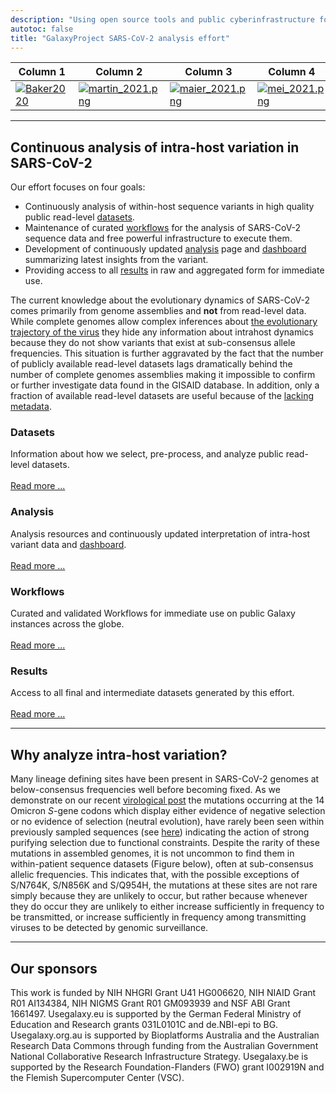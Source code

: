 ```yaml
---
description: "Using open source tools and public cyberinfrastructure for transparent, reproducible analyses of viral datasets."
autotoc: false
title: "GalaxyProject SARS-CoV-2 analysis effort"
---
```


<div class="no-header shadow-sm bg-light rounded border-0 ">

| Column 1 | Column 2 | Column 3 | Column 4 |
| -------- | -------- | -------- | --------|
| [![Baker2020](/images/covid19/baker_2020.png)](https://pubmed.ncbi.nlm.nih.gov/32790776/) | [![martin_2021.png](/images/covid19/martin_2021.png)](https://pubmed.ncbi.nlm.nih.gov/34537136/) | [![maier_2021.png](/images/covid19/maier_2021.png)](https://pubmed.ncbi.nlm.nih.gov/34588690/) | [![mei_2021.png](/images/covid19/mei_2021.png)](https://pubmed.ncbi.nlm.nih.gov/34505896/) |

</div>

-----

## Continuous analysis of intra-host variation in SARS-CoV-2

Our effort focuses on four goals:

- Continuously analysis of within-host sequence variants in high quality public read-level [<span class="badge badge-primary">datasets</span>](/projects/covid19/samples/).
- Maintenance of curated [<span class="badge badge-danger">workflows</span>](/projects/covid19/workflows/) for the analysis of SARS-CoV-2 sequence data and free powerful infrastructure to execute them.
- Development of continuously updated [<span class="badge badge-warning">analysis</span>](/projects/covid19/analyses/) page and [<span class="badge badge-warning">dashboard</span>](https://covid19.galaxyproject.org/dashboard) summarizing latest insights from the variant.
- Providing access to all [<span class="badge badge-success">results</span>](/projects/covid19/data/) in raw and aggregated form for immediate use.

The current knowledge about the evolutionary dynamics of SARS-CoV-2 comes primarily from genome assemblies and **not** from read-level data. While complete genomes allow complex inferences about [the evolutionary trajectory of the virus](https://pubmed.ncbi.nlm.nih.gov/34537136/) they hide any information about intrahost dynamics because they do not show variants that exist at sub-consensus allele frequencies. This situation is further aggravated by the fact that the number of publicly available read-level datasets lags dramatically behind the number of complete genomes assemblies making it impossible to confirm or further investigate data found in the GISAID database. In addition, only a fraction of available read-level datasets are useful because of the [lacking metadata](/projects/covid19/samples/).

<div class="row row-cols-1 row-cols-md-2">
  <div class="col mb-4">
    <div class="card h-100 shadow-sm bg-light rounded border-0">
      <div class="card-body">
        <h3><b>Datasets</b></h3>
        Information about how we select, pre-process, and analyze public read-level datasets.<br><br>
        <a href="/projects/covid19/samples/" class="btn btn-primary">Read more ...</a>
      </div>
    </div>
  </div>
  <div class="col mb-4">
    <div class="card h-100 shadow-sm bg-light rounded border-0">
      <div class="card-body">
        <h3><b>Analysis</b></h3>
        Analysis resources and continuously updated interpretation of intra-host variant data and <a href="https://covid19.galaxyproject.org/dashboard">dashboard</a>. <br><br>
        <a href="/projects/covid19/analyses/" class="btn btn-warning">Read more ...</a>
      </div>
    </div>
  </div>
  <div class="col mb-4">
    <div class="card h-100 shadow-sm bg-light rounded border-0">
      <div class="card-body">
        <h3><b>Workflows</b></h3>
        Curated and validated Workflows for immediate use on public Galaxy instances across the globe.<br><br>
        <a href="/projects/covid19/workflows/" class="btn btn-danger">Read more ...</a>
      </div>
    </div>
  </div>
  <div class="col mb-4">
    <div class="card h-100 shadow-sm bg-light rounded border-0">
      <div class="card-body">
        <h3><b>Results</b></h3>
        Access to all final and intermediate datasets generated by this effort.<br><br>
        <a href="/projects/covid19/data/" class="btn btn-success">Read more ...</a>
      </div>
    </div>
  </div>
</div>

------

## Why analyze intra-host variation?

Many lineage defining sites have been present in SARS-CoV-2 genomes at below-consensus frequencies well before becoming fixed. As we demonstrate on our recent [virological post](https://virological.org/t/selection-analysis-identifies-significant-mutational-changes-in-omicron-that-are-likely-to-influence-both-antibody-neutralization-and-spike-function-part-1-of-2/771) the mutations occurring at the 14 Omicron *S*-gene codons which display either evidence of negative selection or no evidence of selection (neutral evolution), have rarely been seen within previously sampled sequences (see [here](https://observablehq.com/@spond/omicron-mutations-tables)) indicating the action of strong purifying selection due to functional constraints. Despite the rarity of these mutations in assembled genomes, it is not uncommon to find them in within-patient sequence datasets (Figure below), often at sub-consensus allelic frequencies. This indicates that, with the possible exceptions of S/N764K, S/N856K and S/Q954H, the mutations at these sites are not rare simply because they are unlikely to occur, but rather because whenever they do occur they are unlikely to either increase sufficiently in frequency to be transmitted, or increase sufficiently in frequency among transmitting viruses to be detected by genomic surveillance.

<div class="shadow-sm p-3 mb-5 bg-light rounded" align="center">
<vega-embed spec="https://raw.githubusercontent.com/galaxyproject/SARS-CoV-2/master/data/ipynb/graphs/voc_time_progression_S_NS.json"/>
</div>


-----

## Our sponsors

This work is funded by NIH NHGRI Grant U41 HG006620, NIH NIAID Grant R01 AI134384, NIH NIGMS Grant R01 GM093939  and NSF ABI Grant 1661497. Usegalaxy.eu is supported by the German Federal Ministry of Education and Research grants 031L0101C and de.NBI-epi to BG. Usegalaxy.org.au is supported by Bioplatforms Australia and the Australian Research Data Commons through funding from the Australian Government National Collaborative Research Infrastructure Strategy. Usegalaxy.be is supported by the Research Foundation-Flanders (FWO) grant I002919N and the Flemish Supercomputer Center (VSC). 

